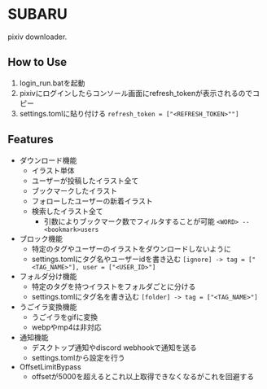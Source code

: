 # SUBARU
pixiv downloader.

## How to Use
1. login_run.batを起動
2. pixivにログインしたらコンソール画面にrefresh_tokenが表示されるのでコピー
3. settings.tomlに貼り付ける ```refresh_token = ["<REFRESH_TOKEN>""]```

## Features
 - ダウンロード機能
   - イラスト単体
   - ユーザーが投稿したイラスト全て
   - ブックマークしたイラスト
   - フォローしたユーザーの新着イラスト
   - 検索したイラスト全て
     - 引数によりブックマーク数でフィルタすることが可能 ```<WORD> --<bookmark>users```
 - ブロック機能
   - 特定のタグやユーザーのイラストをダウンロードしないように
   - settings.tomlにタグ名やユーザーidを書き込む ```[ignore] -> tag = ["<TAG_NAME>"], user = ["<USER_ID>"]```
 - フォルダ分け機能
   - 特定のタグを持つイラストをフォルダごとに分ける
   - settings.tomlにタグ名を書き込む ```[folder] -> tag = ["<TAG_NAME>"]```
 - うごイラ変換機能
   - うごイラをgifに変換
   - webpやmp4は非対応
 - 通知機能
   - デスクトップ通知やdiscord webhookで通知を送る
   - settings.tomlから設定を行う
 - OffsetLimitBypass
   - offsetが5000を超えるとこれ以上取得できなくなるがこれを回避する